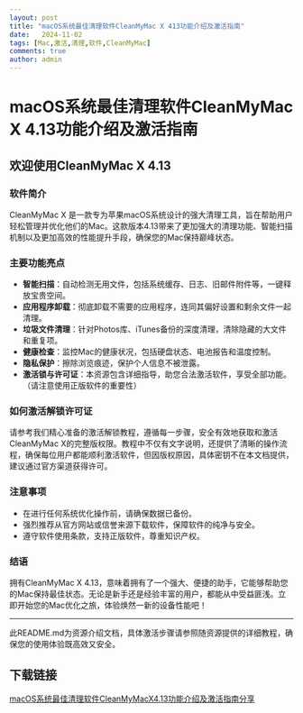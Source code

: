 ```yaml
---
layout: post
title: "macOS系统最佳清理软件CleanMyMac X 413功能介绍及激活指南"
date:   2024-11-02
tags: [Mac,激活,清理,软件,CleanMyMac]
comments: true
author: admin
---
```

# macOS系统最佳清理软件CleanMyMac X 4.13功能介绍及激活指南

## 欢迎使用CleanMyMac X 4.13

### 软件简介
CleanMyMac X 是一款专为苹果macOS系统设计的强大清理工具，旨在帮助用户轻松管理并优化他们的Mac。这款版本4.13带来了更加强大的清理功能、智能扫描机制以及更加高效的性能提升手段，确保您的Mac保持巅峰状态。

### 主要功能亮点
- **智能扫描**：自动检测无用文件，包括系统缓存、日志、旧邮件附件等，一键释放宝贵空间。
- **应用程序卸载**：彻底卸载不需要的应用程序，连同其偏好设置和剩余文件一起清理。
- **垃圾文件清理**：针对Photos库、iTunes备份的深度清理，清除隐藏的大文件和重复项。
- **健康检查**：监控Mac的健康状况，包括硬盘状态、电池报告和温度控制。
- **隐私保护**：擦除浏览痕迹，保护个人信息不被泄露。
- **激活锁与许可证**：本资源包含详细指导，助您合法激活软件，享受全部功能。（请注意使用正版软件的重要性）

### 如何激活解锁许可证
请参考我们精心准备的激活解锁教程，遵循每一步骤，安全有效地获取和激活CleanMyMac X的完整版权限。教程中不仅有文字说明，还提供了清晰的操作流程，确保每位用户都能顺利激活软件，但因版权原因，具体密钥不在本文档提供，建议通过官方渠道获得许可。

### 注意事项
- 在进行任何系统优化操作前，请确保数据已备份。
- 强烈推荐从官方网站或信誉来源下载软件，保障软件的纯净与安全。
- 遵守软件使用条款，支持正版软件，尊重知识产权。

### 结语
拥有CleanMyMac X 4.13，意味着拥有了一个强大、便捷的助手，它能够帮助您的Mac保持最佳状态。无论是新手还是经验丰富的用户，都能从中受益匪浅。立即开始您的Mac优化之旅，体验焕然一新的设备性能吧！

---

此README.md为资源介绍文档，具体激活步骤请参照随资源提供的详细教程，确保您的使用体验既高效又安全。

## 下载链接

[macOS系统最佳清理软件CleanMyMacX4.13功能介绍及激活指南分享](https://pan.quark.cn/s/9d16553dcecd)